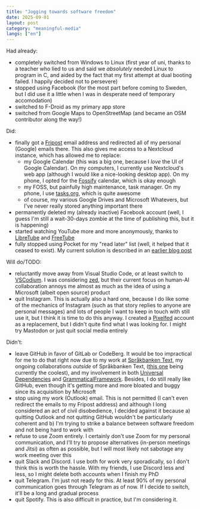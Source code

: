 ```yaml
---
title: "Jogging towards software freedom"
date: 2025-09-01
layout: post
category: "meaningful-media"
langs: ["en"]
---
```


Had already:

- completely switched from Windows to Linux (first year of uni, thanks to a teacher who lied to us and said we _absolutely_ needed Linux to program in C, and aided by the fact that my first attempt at dual booting failed. I happily decided not to persevere)
- stopped using Facebook (for the most part before coming to Sweden, but I did use it a little when I was in desperate need of temporary accomodation)
- switched to F-Droid as my primary app store
- switched from Google Maps to OpenStreetMap (and became an OSM contributor along the way!)

Did:

- finally got a [Fripost](https://fripost.org/) email address and redirected all of my personal (Google) emails there. This also gives me access to a Nextcloud instance, which has allowed me to replace:
  - my Google Calendar (this was a big one, because I _love_ the UI of Google Calendar). On my computers, I currently use Nextcloud's web app (although I would like a nice-looking desktop app). On my phone, I opted for the [Fossify](https://www.fossify.org/) calendar, which is okay enough
  - my FOSS, but painfully high maintenance, task manager. On my phone, I use [tasks.org](https://tasks.org/), which is quite awesome
  - of course, my various Google Drives and Microsoft Whatevers, but I've never really stored anything important there
- permanently deleted my (already inactive) Facebook account (well, I guess I'm still a wait-30-days zombie at the time of publishing this, but it is happening)
- started watching YouTube more and more anonymously, thanks to [LibreTube](https://libretube.dev/) and [FreeTube](https://freetubeapp.io/) 
- fully stopped using Pocket for my "read later" list (well, it helped that it ceased to exist). My current solution is described in an [earlier blog post](TODO: "Out of Pocket: a new way to read the web") 

Will do/TODO:

- reluctantly move away from Visual Studio Code, or at least switch to [VSCodium](https://vscodium.com/). I was considering [zed](https://zed.dev/), but their current focus on human-AI collaboration annoys me almost as much as the idea of using a Microsoft (albeit open source) product  
- quit Instagram. This is actually also a hard one, because I do like some of the mechanics of Instagram (such as that story replies to anyone are personal messages) and lots of people I want to keep in touch with still use it, but I think it is time to do this anyway. I created a [Pixelfed](https://pixelfed.org/) account as a replacement, but I didn't quite find what I was looking for. I might try Mastodon or just quit social media entirely

Didn't:

- leave GitHub in favor of GitLab or CodeBerg. It would be too impractical for me to do that right now due to my work at [Språkbanken Text](https://github.com/spraakbanken/), my ongoing collaborations _outside_ of Språkbanken Text, ([this one](https://github.com/Niklas-Deworetzki/cqp-tree) being currently the coolest), and my involvement in both [Universal Dependencies](https://github.com/UniversalDependencies/) and [GrammaticalFramework](https://github.com/GrammaticalFramework/). Besides, I do still really like GitHub, even though it's getting more and more bloated and buggy since its acquisition by Microsoft
- stop using my work (Outlook) email. This is not permitted (I can't even redirect the emails to my Fripost address) and although I long considered an act of civil disobedience, I decided against it because a) quitting Outlook and not quitting GitHub wouldn't be particularly coherent and b) I'm trying to strike a balance between software freedom and not being hard to work with
- refuse to use Zoom entirely. I certainly don't use Zoom for my personal communication, and I'll try to propose alternatives (in-person meetings and Jitsi) as often as possible, but I will most likely not sabotage any work meeting over this
- quit Slack and Discord. I use both for work very sporadically, so I don't think this is worth the hassle. With my friends, I use Discord less and less, so I might delete both accounts when I finish my PhD
- quit Telegram. I'm just not ready for this. At least 90% of my personal communication goes through Telegram as of now. If I decide to switch, it'll be a long and gradual process
- quit Spotify. This is also difficult in practice, but I'm considering it.